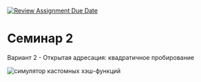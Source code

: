 [![Review Assignment Due Date](https://classroom.github.com/assets/deadline-readme-button-22041afd0340ce965d47ae6ef1cefeee28c7c493a6346c4f15d667ab976d596c.svg)](https://classroom.github.com/a/BX65L5j-)
# Семинар 2

Вариант 2 - Открытая адресация: квадратичное пробирование

![симулятор кастомных хэш-функций](https://github.com/user-attachments/assets/1206b341-5e2d-4cf8-bb1b-27eb1b961722)


